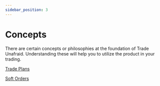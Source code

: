 ```yaml
---
sidebar_position: 3
---
```

# Concepts
There are certain concepts or philosophies at the foundation of Trade Unafraid.  Understanding these will help you to utilize the product in your trading.

[Trade Plans](/Introduction/Concepts/trade-plans.md)

[Soft Orders](/Introduction/Concepts/soft-orders.md)